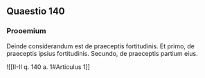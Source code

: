 ## Quaestio 140

### Prooemium

Deinde considerandum est de praeceptis fortitudinis. Et primo, de praeceptis ipsius fortitudinis. Secundo, de praeceptis partium eius.

![[II-II q. 140 a. 1#Articulus 1]]

